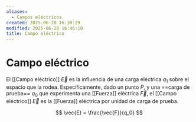 ```yaml
---
aliases:
  - Campos eléctricos
created: 2025-06-28 16:30:29
modified: 2025-06-28 16:46:10
title: Campo eléctrico
---
```


# Campo eléctrico

El [[Campo eléctrico]] $\vec{E}$ es la influencia de una carga eléctrica $q_1$ sobre el espacio que la rodea. Específicamente, dado un punto $P$, y una ==carga de prueba== $q_0$ que experimenta una [[Fuerza]] eléctrica $\vec{F}$, el [[Campo eléctrico]] $\vec{E}$ es la [[Fuerza]] eléctrica por unidad de carga de prueba.

$$
\vec{E} = \frac{\vec{F}}{q_0}
$$
